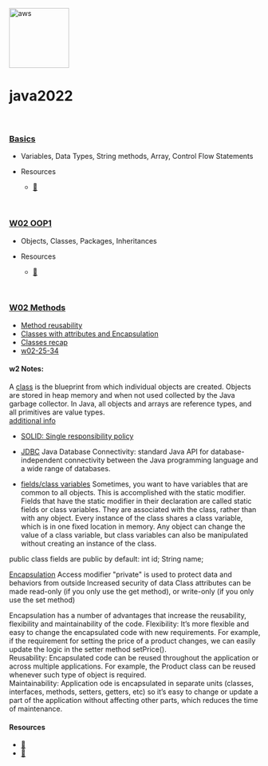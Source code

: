 <a href="https://aws.amazon.com/cloudformation/" target="_blank"> <img src="https://www.vectorlogo.zone/logos/java/java-icon.svg" alt="aws" width="120" height="120"/> </a> 

# java2022 
<br>


### [Basics](https://github.com/kzs61/java2022/tree/master/intro/src/w01/day01)

* Variables, Data Types, String methods, Array, Control Flow Statements

* Resources
  * [:link:](https://dev.java/learn/java-language-basics)

<br>

### [W02 OOP1](https://github.com/kzs61/java2022/tree/master/w02-oop1)

* Objects, Classes, Packages, Inheritances

* Resources
  * [:link:](https://dev.java/oop/)

<br>

### [W02 Methods](https://github.com/kzs61/java2022/tree/master/w02-methods/src)

* [Method reusability](https://github.com/kzs61/java2022/tree/master/w02-methods/src)
* [Classes with attributes and Encapsulation](https://github.com/kzs61/java2022/tree/master/w02-methods/src/w02_25_34/classes_with_attributes)
* [Classes recap](https://github.com/kzs61/java2022/tree/master/w02-methods/src/w02_25_34/recap_classes)
* [w02-25-34](https://github.com/kzs61/java2022/tree/master/w02-methods/src/w02_25_34)


#### w2 Notes:

A [class](https://dev.java/oop/#class) is the blueprint from which individual objects are created.
Objects are stored in heap memory and when not used collected by the Java garbage collector.
In Java, all objects and arrays are reference types, and all primitives are value types.
<br>
[additional info](https://cs.lmu.edu/~ray/notes/javaclasses/)

 * [SOLID: Single responsibility policy](https://www.freecodecamp.org/news/solid-principles-single-responsibility-principle-explained/)
 * [JDBC](https://docs.oracle.com/javase/tutorial/jdbc/basics/index.html) Java Database Connectivity: standard Java API for database-independent connectivity between the Java programming language and a wide range of databases.

 * [fields/class variables](https://docs.oracle.com/javase/tutorial/java/javaOO/classvars.html)
Sometimes, you want to have variables that are common to all objects. This is accomplished with the static modifier. Fields that have the static modifier in their declaration are called static fields or class variables. They are associated with the class, rather than with any object. Every instance of the class shares a class variable, which is in one fixed location in memory. Any object can change the value of a class variable, but class variables can also be manipulated without creating an instance of the class.


public class fields are public by default: int id; String name;

[Encapsulation](https://www.codejava.net/java-core/the-java-language/what-is-encapsulation-in-java-the-what-why-and-how)
Access modifier "private" is used to protect data and behaviors from outside
Increased security of data
Class attributes can be made read-only (if you only use the get method), or write-only (if you only use the set method)

Encapsulation has a number of advantages that increase the reusability, flexibility and maintainability of the code.
Flexibility: It’s more flexible and easy to change the encapsulated code with new requirements. For example, if the requirement for setting the price of a product changes, we can easily update the logic in the setter method setPrice().  
Reusability: Encapsulated code can be reused throughout the application or across multiple applications. For example, the Product class can be reused whenever such type of object is required.  
Maintainability: Application ode is encapsulated in separate units (classes, interfaces, methods, setters, getters, etc) so it’s easy to change or update a part of the application without affecting other parts, which reduces the time of maintenance.


#### Resources
  * [:link:](https://dev.java/learn/defining-methods/)
  * [:link:](https://www.baeldung.com/java-methods)

<br>
